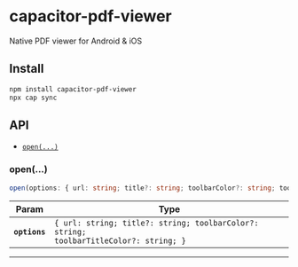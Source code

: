 # capacitor-pdf-viewer

Native PDF viewer for Android & iOS

## Install

```bash
npm install capacitor-pdf-viewer
npx cap sync
```

## API

<docgen-index>

* [`open(...)`](#open)

</docgen-index>

<docgen-api>
<!--Update the source file JSDoc comments and rerun docgen to update the docs below-->

### open(...)

```typescript
open(options: { url: string; title?: string; toolbarColor?: string; toolbarTitleColor?: string; }) => Promise<void>
```

| Param         | Type                                                                                             |
| ------------- | ------------------------------------------------------------------------------------------------ |
| **`options`** | <code>{ url: string; title?: string; toolbarColor?: string; toolbarTitleColor?: string; }</code> |

--------------------

</docgen-api>
